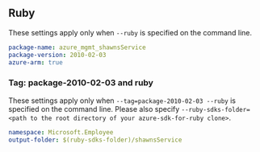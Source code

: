 ## Ruby

These settings apply only when `--ruby` is specified on the command line.

```yaml
package-name: azure_mgmt_shawnsService
package-version: 2010-02-03
azure-arm: true
```

### Tag: package-2010-02-03 and ruby

These settings apply only when `--tag=package-2010-02-03 --ruby` is specified on the command line.
Please also specify `--ruby-sdks-folder=<path to the root directory of your azure-sdk-for-ruby clone>`.

```yaml $(tag) == 'package-2010-02-03' && $(ruby)
namespace: Microsoft.Employee
output-folder: $(ruby-sdks-folder)/shawnsService
```
